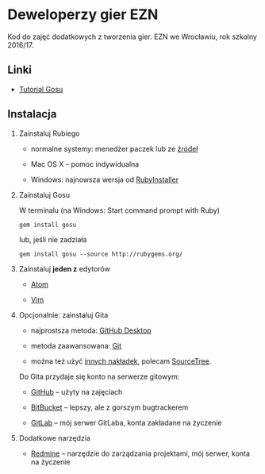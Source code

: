 Deweloperzy gier EZN
====================

Kod do zajęć dodatkowych z tworzenia gier. EZN we Wrocławiu, rok szkolny 2016/17.

Linki
-----

- [Tutorial Gosu](https://github.com/gosu/gosu/wiki/Ruby-Tutorial)

Instalacja
----------

1. Zainstaluj Rubiego

	- normalne systemy: menedżer paczek lub ze [źródeł](https://www.ruby-lang.org/en/downloads/)

	- Mac OS X – pomoc indywidualna

	- Windows: najnowsza wersja od [RubyInstaller](http://rubyinstaller.org/downloads/)

2. Zainstaluj Gosu

	W terminalu (na Windows: Start command prompt with Ruby)

	```
	gem install gosu
	```

	lub, jeśli nie zadziała

	```
	gem install gosu --source http://rubygems.org/
	```
3. Zainstaluj **jeden z** edytorów

	- [Atom](https://atom.io/)

	- [Vim](http://www.vim.org/download.php)

4. Opcjonalnie: zainstaluj Gita

	- najprostsza metoda: [GitHub Desktop](https://desktop.github.com/)

	- metoda zaawansowana: [Git](https://desktop.github.com/)

	- można też użyć [innych nakładek](https://git-scm.com/downloads/guis), polecam [SourceTree](https://www.sourcetreeapp.com/).

	Do Gita przydaje się konto na serwerze gitowym:

	- [GitHub](https://github.com/) – użyty na zajęciach

	- [BitBucket](https://bitbucket.org/) – lepszy, ale z gorszym bugtrackerem

	- [GitLab](https://gitlab.matma6.net/) – mój serwer GitLaba, konta zakładane na życzenie

5. Dodatkowe narzędzia

	- [Redmine](http://redmine.matma6.net/) – narzędzie do zarządzania projektami, mój serwer, konta na życzenie
